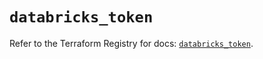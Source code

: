 # `databricks_token`

Refer to the Terraform Registry for docs: [`databricks_token`](https://registry.terraform.io/providers/databricks/databricks/1.64.1/docs/resources/token).
